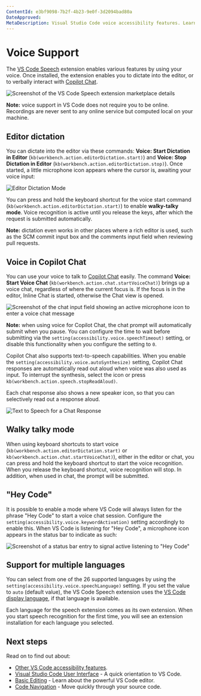 ```yaml
---
ContentId: e3bf9098-7b2f-4b23-9e0f-3d2094bad80a
DateApproved:
MetaDescription: Visual Studio Code voice accessibility features. Learn here about the various ways VS Code can be used with voice.
---
```

# Voice Support

The [VS Code Speech](https://marketplace.visualstudio.com/items?itemName=ms-vscode.vscode-speech) extension enables various features by using your voice. Once installed, the extension enables you to dictate into the editor, or to verbally interact with [Copilot Chat](https://marketplace.visualstudio.com/items?itemName=GitHub.copilot-chat).

![Screenshot of the VS Code Speech extension marketplace details](images/accessibility/speech-extension.png)

**Note:** voice support in VS Code does not require you to be online. Recordings are never sent to any online service but computed local on your machine.

## Editor dictation

You can dictate into the editor via these commands: **Voice: Start Dictation in Editor** (`kb(workbench.action.editorDictation.start)`) and **Voice: Stop Dictation in Editor** (`kb(workbench.action.editorDictation.stop)`). Once started, a little microphone icon appears where the cursor is, awaiting your voice input:

![Editor Dictation Mode](images/accessibility/editor-dictate.png)

You can press and hold the keyboard shortcut for the voice start command (`kb(workbench.action.editorDictation.start)`) to enable **walky-talky mode**. Voice recognition is active until you release the keys, after which the request is submitted automatically.

**Note:** dictation even works in other places where a rich editor is used, such as the SCM commit input box and the comments input field when reviewing pull requests.

## Voice in Copilot Chat

You can use your voice to talk to [Copilot Chat](https://marketplace.visualstudio.com/items?itemName=GitHub.copilot-chat) easily. The command **Voice: Start Voice Chat** (`kb(workbench.action.chat.startVoiceChat)`) brings up a voice chat, regardless of where the current focus is. If the focus is in the editor, Inline Chat is started, otherwise the Chat view is opened.

![Screenshot of the chat input field showing an active microphone icon to enter a voice chat message](images/accessibility/voice-chat.png)

**Note:** when using voice for Copilot Chat, the chat prompt will automatically submit when you pause. You can configure the time to wait before submitting via the `setting(accessibility.voice.speechTimeout)` setting, or disable this functionality when you configure the setting to `0`.

Copilot Chat also supports text-to-speech capabilities. When you enable the `setting(accessibility.voice.autoSynthesize)` setting, Copilot Chat responses are automatically read out aloud when voice was also used as input. To interrupt the synthesis, select the icon or press `kb(workbench.action.speech.stopReadAloud)`.

Each chat response also shows a new speaker icon, so that you can selectively read out a response aloud.

![Text to Speech for a Chat Response](images/accessibility/text-to-speech.png)

## Walky talky mode

When using keyboard shortcuts to start voice (`kb(workbench.action.editorDictation.start)` or `kb(workbench.action.chat.startVoiceChat)`), either in the editor or chat, you can press and hold the keyboard shortcut to start the voice recognition. When you release the keyboard shortcut, voice recognition will stop. In addition, when used in chat, the prompt will be submitted.

## "Hey Code"

It is possible to enable a mode where VS Code will always listen for the phrase "Hey Code" to start a voice chat session. Configure the `setting(accessibility.voice.keywordActivation)` setting accordingly to enable this. When VS Code is listening for "Hey Code", a microphone icon appears in the status bar to indicate as such:

![Screenshot of a status bar entry to signal active listening to "Hey Code"](images/accessibility/hey-code.png)

## Support for multiple languages

You can select from one of the 26 supported languages by using the `setting(accessibility.voice.speechLanguage)` setting. If you set the value to `auto` (default value), the VS Code Speech extension uses the [VS Code display language](/docs/configure/locales.md), if that language is available.

Each language for the speech extension comes as its own extension. When you start speech recognition for the first time, you will see an extension installation for each language you selected.

## Next steps

Read on to find out about:

* [Other VS Code accessibility features](/docs/configure/accessibility/accessibility.md).
* [Visual Studio Code User Interface](/docs/getstarted/userinterface.md) - A quick orientation to VS Code.
* [Basic Editing](/docs/editing/codebasics.md) - Learn about the powerful VS Code editor.
* [Code Navigation](/docs/editing/editingevolved.md) - Move quickly through your source code.
